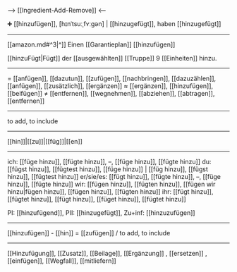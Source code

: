 --> [[Ingredient-Add-Remove]] <--

➕ [[hinzufügen]], [hɪnˈtsuːˌfʏːɡən] | [[hinzugefügt]], haben [[hinzugefügt]]

---
[[amazon.md#^3|^]] Einen [[Garantieplan]] [[hinzufügen]]

[[hinzuFügt|Fügt]] der [[ausgewählten]]  [[Truppe]] 9 [[Einheiten]]  hinzu.


---
= [[anfügen]], [[dazutun]], [[zufügen]], [[nachbringen]], [[dazuzählen]], [[anfügen]], [[zusätzlich]], [[ergänzen]]
≈ [[ergänzen]], [[hinzufügen]], [[beifügen]]
≠ [[entfernen]], [[wegnehmen]], [[abziehen]], [[abtragen]], [[entfernen]]

---
to add, to include

---
[[hin]]|[[zu]]|[[füg]]|[[en]]

---
ich: [[füge hinzu]], [[fügte hinzu]], –, [[füge hinzu]], [[fügte hinzu]]
du: [[fügst hinzu]], [[fügtest hinzu]], [[füge hinzu]] | [[füg hinzu]], [[fügst hinzu]], [[fügtest hinzu]]
er/sie/es: [[fügt hinzu]], [[fügte hinzu]], –, [[füge hinzu]], [[fügte hinzu]]
wir: [[fügen hinzu]], [[fügten hinzu]], [[fügen wir hinzu|fügen hinzu]], [[fügen hinzu]], [[fügten hinzu]]
ihr: [[fügt hinzu]], [[fügtet hinzu]], [[fügt hinzu]], [[füget hinzu]], [[fügtet hinzu]]

PI: [[hinzufügend]], PII: [[hinzugefügt]], Zu+inf: [[hinzuzufügen]]

---
[[hinzufügen]] - [[hin]] = [[zufügen]] / to add, to include

---
[[Hinzufügung]], [[Zusatz]], [[Beilage]], [[Ergänzung]]
, [[ersetzen]]
, [[einfügen]], [[Wegfall]], [[mitliefern]]